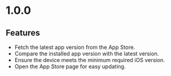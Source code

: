 # 1.0.0

## Features

- Fetch the latest app version from the App Store.
- Compare the installed app version with the latest version.
- Ensure the device meets the minimum required iOS version.
- Open the App Store page for easy updating.

